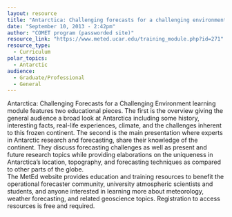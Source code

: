 ```yaml
---
layout: resource
title: "Antarctica: Challenging forecasts for a challenging environment"
date: "September 10, 2013 - 2:42pm"
author: "COMET program (passworded site)"
resource_link: "https://www.meted.ucar.edu/training_module.php?id=271"
resource_type:
  - Curriculum
polar_topics:
  - Antarctic
audience:
  - Graduate/Professional
  - General
---
```


Antarctica: Challenging Forecasts for a Challenging Environment learning module features two educational pieces. The first is the overview giving the general audience a broad look at Antarctica including some history, interesting facts, real-life experiences, climate, and the challenges inherent to this frozen continent. The second is the main presentation where experts in Antarctic research and forecasting, share their knowledge of the continent. They discuss forecasting challenges as well as present and future research topics while providing elaborations on the uniqueness in Antarctica’s location, topography, and forecasting techniques as compared to other parts of the globe.  
The MetEd website provides education and training resources to benefit the operational forecaster community, university atmospheric scientists and students, and anyone interested in learning more about meteorology, weather forecasting, and related geoscience topics.  Registration to access resources is free and required.